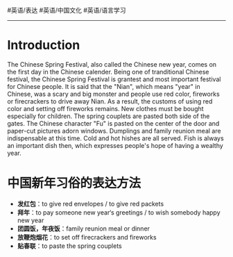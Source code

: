 #英语/表达 #英语/中国文化 #英语/语言学习 

---
# Introduction
The Chinese Spring Festival, also called the Chinese new year, comes on the first day in the Chinese calender.
Being one of tranditional Chinese festival, the Chinese Spring Festival is grantest and most important festival for Chinese people. 
It is said that the "Nian", which means "year" in Chinese, was a scary and big monster and people use red color, fireworks or firecrackers to drive away Nian. As a result, the customs of using red color and setting off fireworks remains.
New clothes must be bought especially for children. The spring couplets are pasted both side of the gates. The Chinese character "Fu" is pasted on the center of the door and paper-cut pictures adorn windows. Dumplings and family reunion meal are indispensable at this time. Cold and hot hishes are all served. Fish is always an important dish then, which expresses people's hope of having a wealthy year.

# 中国新年习俗的表达方法
- **发红包**：to give red envelopes / to give red packets
- **拜年**：to pay someone new year‘s greetings / to wish somebody happy new year
- **团圆饭，年夜饭**：family reunion meal or dinner
- **放鞭炮烟花**：to set off firecrackers and fireworks
- **贴春联**：to paste the spring couplets